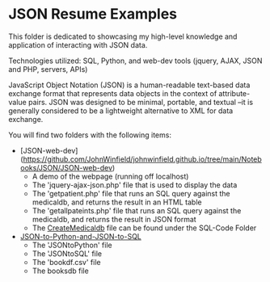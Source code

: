 # JSON Resume Examples

This folder is dedicated to showcasing my high-level knowledge and application of interacting with JSON data.

Technologies utilized: SQL, Python, and web-dev tools (jquery, AJAX, JSON and PHP, servers, APIs)

JavaScript Object Notation (JSON) is a human-readable text-based data exchange format that represents data objects in the context of attribute-value pairs. JSON was designed 
to be minimal, portable, and textual –it is generally considered to be a lightweight alternative to XML for data exchange.

You will find two folders with the following items:
  - [JSON-web-dev] (https://github.com/JohnWinfield/johnwinfield.github.io/tree/main/Notebooks/JSON/JSON-web-dev)
    - A demo of the webpage (running off localhost)
    - The 'jquery-ajax-json.php' file that is used to display the data
    - The 'getpatient.php' file that runs an SQL query against the medicaldb, and returns the result in an HTML table
    - The 'getallpateints.php' file that runs an SQL query against the medicaldb, and returns the result in JSON format
    - The [CreateMedicaldb](https://github.com/JohnWinfield/johnwinfield.github.io/blob/main/Notebooks/SQL-Code/CreateMedicalDB.sql) file can be found under the SQL-Code Folder
  - [JSON-to-Python-and-JSON-to-SQL](https://github.com/JohnWinfield/johnwinfield.github.io/tree/main/Notebooks/JSON/JSON-to-Python-and-JSON-to-SQL)
    - The 'JSONtoPython' file
    - The 'JSONtoSQL' file
    - The 'bookdf.csv' file
    - The booksdb file
